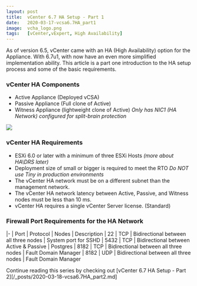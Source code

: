 ```yaml
---
layout: post
title:  vCenter 6.7 HA Setup - Part 1
date:   2020-03-17-vcsa6.7HA_part1
image:  vcha_logo.png
tags:   [vCenter,vExpert, High Availability]
---
```

As of version 6.5, vCenter came with an HA (High Availability) option for the Appliance. With 6.7u1, with now have an even more simplified implementation ability. This article is a part one introduction to the HA setup process and some of the basic requirements. 

<h3>vCenter HA Components</h3>

- Active Appliance (Deployed vCSA)
- Passive Appliance (Full clone of Active)
- Witness Appliance (lightweight clone of Active)
    <i>Only has NIC1 (HA Network) configured for split-brain protection </i>

![]({{site.baseurl}}/img/vcha_logo_basic.png)

<h3>vCenter HA Requirements</h3>

- ESXi 6.0 or later with a minimum of three ESXi Hosts <i>(more about HA\DRS later)</i>
- Deployment size of small or bigger is required to meet the RTO
    <i>Do NOT use Tiny in production environments</i>
- The vCenter HA network must be on a different subnet than the management network.
- The vCenter HA network latency between Active, Passive, and Witness nodes must be less than 10 ms.
- vCenter HA requires a single vCenter Server license. (Standard)

<h3>Firewall Port Requirements for the HA Network</h3>

|-
| Port | Protocol | Nodes | Description
| 22 | TCP | Bidirectional between all three nodes | System port for SSHD
| 5432 | TCP | Bidirectional between Active & Passive | Postgres
| 8182 | TCP | Bidirectional between all three nodes | Fault Domain Manager
| 8182 | UDP | Bidirectional between all three nodes | Fault Domain Manager

Continue reading this series by checking out [vCenter 6.7 HA Setup - Part 2][/_posts/2020-03-18-vcsa6.7HA_part2.md]